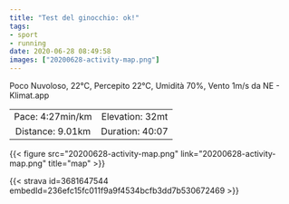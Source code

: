 ```yaml
---
title: "Test del ginocchio: ok!"
tags:
- sport
- running
date: 2020-06-28 08:49:58
images: ["20200628-activity-map.png"]
---
```


Poco Nuvoloso, 22°C, Percepito 22°C, Umidità 70%, Vento 1m/s da NE - Klimat.app

| | |
| :-: | :-: |
| Pace: 4:27min/km | Elevation: 32mt |
| Distance: 9.01km | Duration: 40:07 |



{{< figure src="20200628-activity-map.png" link="20200628-activity-map.png" title="map" >}}


{{< strava id=3681647544 embedId=236efc15fc011f9a9f4534bcfb3dd7b530672469 >}}
